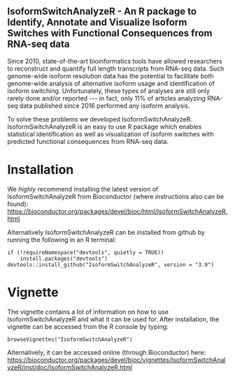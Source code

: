 ## IsoformSwitchAnalyzeR - An R package to Identify, Annotate and Visualize Isoform Switches with Functional Consequences from RNA-seq data


Since 2010, state-of-the-art bioinformatics tools have allowed researchers to reconstruct and quantify full length transcripts from RNA-seq data. Such genome-wide isoform resolution data has the potential to facilitate both genome-wide analysis of alternative isoform usage and identification of isoform switching. Unfortunately, these types of analyses are still only rarely done and/or reported --- in fact, only 11% of articles analyzing RNA-seq data published since 2016 performed any isoform analysis. 

To solve these problems we developed IsoformSwitchAnalyzeR. IsoformSwitchAnalyzeR is an easy to use R package which enables statistical identification as well as visualization of isoform switches with predicted functional consequences from RNA-seq data.

# Installation 

We _highly_ recommend installing the latest version of IsoformSwitchAnalyzeR from Bioconductor (where instructions also can be found):
https://bioconductor.org/packages/devel/bioc/html/IsoformSwitchAnalyzeR.html 

Alternatively IsoformSwitchAnalyzeR can be installed from github by running the following in an R terminal:

```
if (!requireNamespace("devtools", quietly = TRUE))
    install.packages("devtools")
devtools::install_github("IsoformSwitchAnalyzeR", version = "3.9")
```


# Vignette
The vignette contains a lot of information on how to use IsoformSwitchAnalyzeR and what it can be used for. After installation, the vignette can be accessed from the R console by typing:

```
browseVignettes("IsoformSwitchAnalyzeR")
```

Alternatively, it can be accessed online (through Bioconductor) here:
https://bioconductor.org/packages/devel/bioc/vignettes/IsoformSwitchAnalyzeR/inst/doc/IsoformSwitchAnalyzeR.html 
